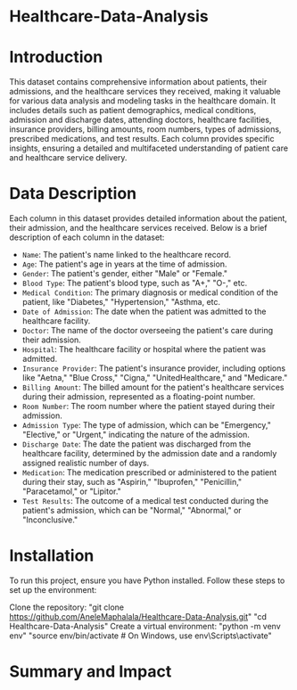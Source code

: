 # **Healthcare-Data-Analysis**

# Introduction
This dataset contains comprehensive information about patients, their admissions, and the healthcare services they received, making it valuable for various data analysis and modeling tasks in the healthcare domain. It includes details such as patient demographics, medical conditions, admission and discharge dates, attending doctors, healthcare facilities, insurance providers, billing amounts, room numbers, types of admissions, prescribed medications, and test results. Each column provides specific insights, ensuring a detailed and multifaceted understanding of patient care and healthcare service delivery.

# Data Description
Each column in this dataset provides detailed information about the patient, their admission, and the healthcare services received.  Below is a brief description of each column in the dataset:

- `Name`: The patient's name linked to the healthcare record.
- `Age`: The patient's age in years at the time of admission.
- `Gender`: The patient's gender, either "Male" or "Female."
- `Blood Type`: The patient's blood type, such as "A+," "O-," etc.
- `Medical Condition`: The primary diagnosis or medical condition of the patient, like "Diabetes," "Hypertension," "Asthma, etc.
- `Date of Admission`: The date when the patient was admitted to the healthcare facility.
- `Doctor`: The name of the doctor overseeing the patient's care during their admission.
- `Hospital`: The healthcare facility or hospital where the patient was admitted.
- `Insurance Provider`: The patient's insurance provider, including options like "Aetna," "Blue Cross," "Cigna," "UnitedHealthcare," and "Medicare."
- `Billing Amount`: The billed amount for the patient's healthcare services during their admission, represented as a floating-point number.
- `Room Number`: The room number where the patient stayed during their admission.
- `Admission Type`: The type of admission, which can be "Emergency," "Elective," or "Urgent," indicating the nature of the admission.
- `Discharge Date`: The date the patient was discharged from the healthcare facility, determined by the admission date and a randomly assigned realistic number of days.
- `Medication`: The medication prescribed or administered to the patient during their stay, such as "Aspirin," "Ibuprofen," "Penicillin," "Paracetamol," or "Lipitor."
- `Test Results`: The outcome of a medical test conducted during the patient's admission, which can be "Normal," "Abnormal," or "Inconclusive."


# Installation
To run this project, ensure you have Python installed. Follow these steps to set up the environment:

Clone the repository:
"git clone https://github.com/AneleMaphalala/Healthcare-Data-Analysis.git"
"cd Healthcare-Data-Analysis"
Create a virtual environment:
"python -m venv env"
"source env/bin/activate # On Windows, use env\Scripts\activate"


# Summary and Impact
